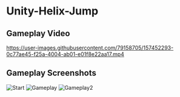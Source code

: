 # Unity-Helix-Jump
## Gameplay Video


https://user-images.githubusercontent.com/79158705/157452293-0c77ae45-f25a-4004-ab01-e01f8e22aa17.mp4



## Gameplay Screenshots
![Start](https://user-images.githubusercontent.com/79158705/157439531-d9cb6644-8529-41b6-b043-2441b7bc6fa7.png)
![Gameplay](https://user-images.githubusercontent.com/79158705/157439538-c6925597-cb84-4b49-b9c9-8e4ac920d282.png)
![Gameplay2](https://user-images.githubusercontent.com/79158705/157439546-f6008d70-3e3e-4545-a220-93f55db05073.png)

